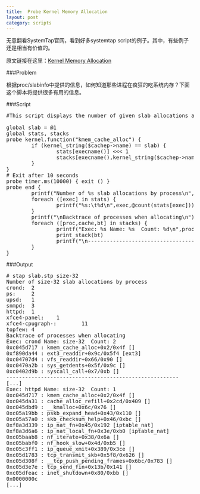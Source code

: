 ```yaml
---
title:  Probe Kernel Memory Allocation
layout: post
category: scripts
---
```


无意翻看SystemTap官网，看到好多systemtap script的例子。其中，有些例子还是相当有价值的。

原文链接在这里：[Kernel Memory Allocation](http://sourceware.org/systemtap/wiki/WSKmemCacheAlloc) 

###Problem

根据proc/slabinfo中提供的信息，如何知道那些进程在疯狂的吃系统内存？下面这个脚本将提供很多有用的信息。

###Script

<script src="https://google-code-prettify.googlecode.com/svn/loader/run_prettify.js?lang=cc&skin=sunburst"></script>
<pre class="prettyprint">
#This script displays the number of given slab allocations and the backtraces leading up to it. 

global slab = @1
global stats, stacks
probe kernel.function("kmem_cache_alloc") {
        if (kernel_string($cachep->name) == slab) {
                stats[execname()] <<< 1
                stacks[execname(),kernel_string($cachep->name),backtrace()] <<< 1
        }   
}
# Exit after 10 seconds
probe timer.ms(10000) { exit () }
probe end {
        printf("Number of %s slab allocations by process\n", slab)
        foreach ([exec] in stats) {
                printf("%s:\t%d\n",exec,@count(stats[exec]))
        }   
        printf("\nBacktrace of processes when allocating\n")
        foreach ([proc,cache,bt] in stacks) {
                printf("Exec: %s Name: %s  Count: %d\n",proc,cache,@count(stacks[proc,cache,bt]))
                print_stack(bt)
                printf("\n-------------------------------------------------------\n\n")
        }
}
</pre>

###Output

<pre class="prettyprint">
# stap slab.stp size-32
Number of size-32 slab allocations by process
crond:  2
ps:     2
upsd:   1
snmpd:  3
httpd:  1
xfce4-panel:    1
xfce4-cpugraph-:        11
topfew: 4
Backtrace of processes when allocating
Exec: crond Name: size-32  Count: 2
0xc045d717 : kmem_cache_alloc+0x2/0x4f []
0xf890da44 : ext3_readdir+0x9c/0x5f4 [ext3]
0xc04707d4 : vfs_readdir+0x66/0x90 []
0xc0470a2b : sys_getdents+0x5f/0x9c []
0xc0402d9b : syscall_call+0x7/0xb []
-------------------------------------------------------
[...]
Exec: httpd Name: size-32  Count: 1
0xc045d717 : kmem_cache_alloc+0x2/0x4f []
0xc045da31 : cache_alloc_refill+0x2cd/0x409 []
0xc045dbd9 : __kmalloc+0x6c/0x76 []
0xc05a19bb : pskb_expand_head+0x43/0x110 []
0xc05a57a0 : skb_checksum_help+0x46/0xbc []
0xf8a3d339 : ip_nat_fn+0x45/0x192 [iptable_nat]
0xf8a3d6a6 : ip_nat_local_fn+0x3e/0xb0 [iptable_nat]
0xc05baab8 : nf_iterate+0x38/0x6a []
0xc05babf0 : nf_hook_slow+0x4d/0xb5 []
0xc05c3ff1 : ip_queue_xmit+0x389/0x3ce []
0xc05d1783 : tcp_transmit_skb+0x5f8/0x626 []
0xc05d308f : __tcp_push_pending_frames+0x6bc/0x783 []
0xc05d3e7e : tcp_send_fin+0x13b/0x141 []
0xc05dfeac : inet_shutdown+0x80/0xbb []
0x0000000c
[...]
</pre>
